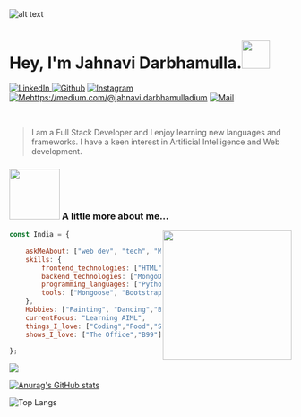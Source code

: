 
<img src="https://user-images.githubusercontent.com/76477365/116803973-cd8cb100-ab38-11eb-8581-b16988fb2b41.png" style="center" alt="alt text" width="auto" height="auto" >

# Hey, I'm Jahnavi Darbhamulla.<img src="https://media.giphy.com/media/mGcNjsfWAjY5AEZNw6/giphy.gif" width="50"></h2>
<a href="https://www.linkedin.com/in/jahnavi-darbhamulla-0a4280201/" target="_blank"><img alt="LinkedIn" src="https://img.shields.io/badge/linkedin-%230077B5.svg?&style=for-the-badge&logo=linkedin&logoColor=white" />
</a> 
<a href="https://github.com/JahnaviDarbhamulla" target="_blank"><img alt="Github" src="https://img.shields.io/badge/GitHub-%2312100E.svg?&style=for-the-badge&logo=Github&logoColor=white" /></a> 
<a href="https://www.instagram.com/janworxx/" target="_blank"><img alt="Instagram" src="https://img.shields.io/badge/Instagram-E4405F?style=for-the-badge&logo=instagram&logoColor=white" /></a> 
<a href="https://medium.com/@jahnavi.darbhamulla" target="_blank"><img alt="Mehttps://medium.com/@jahnavi.darbhamulladium" src="https://img.shields.io/badge/medium-%2312100E.svg?&style=for-the-badge&logo=medium&logoColor=white" /></a>
<a href="mailto:jahnavi.darbhamulla@gmail.com" target="_blank"><img alt="Mail" src="https://img.shields.io/badge/Gmail-D14836?style=for-the-badge&logo=gmail&logoColor=white" /></a>

 <br>
 
 > I am a Full Stack Developer and I enjoy learning new languages and frameworks. 
 > I have a keen interest in Artificial Intelligence and Web development.
 

 
<!--   # Skills

 * Frontend Technologies: HTML, CSS, Javascript
 * Backend Technologies: MongoDB, Node.js, REST API
 * Programming Languages: Python, C, C++
 * Tools and Technologies: Mongoose, Bootstrap, Jquery, Postman API -->
 

### <img src="https://media2.giphy.com/media/26gR2lRjcT37ROvyE/giphy.gif?cid=ecf05e478xias3dnddkjzlmux20kfmfz49jbjse9wqjb9y15&rid=giphy.gif&ct=s" width="90"> A little more about me...  
<img align='right' bottom="80vw" src="https://cdn.discordapp.com/attachments/768075447488610316/877729829649264650/femalecodertocat.png" width="230">

```javascript
const India = {
 
    askMeAbout: ["web dev", "tech", "ML", "deep learning"],
    skills: {
        frontend_technologies: ["HTML", "CSS", "Javascript"],
        backend_technologies: ["MongoDB", "Node.js", "REST API"],
        programming_languages: ["Python", "C", "C++"],
        tools: ["Mongoose", "Bootstrap", "Jquery", "Postman API","Adobe Illustrator"]
    },
    Hobbies: ["Painting", "Dancing","Badminton","Journalling"],
    currentFocus: "Learning AIML",
    things_I_love: ["Coding","Food","Sleep"],
    shows_I_love: ["The Office","B99"]
    
};
```


 
  ![](https://komarev.com/ghpvc/?username=JahnaviDarbhamulla&color=red)
 
 [![Anurag's GitHub stats](https://github-readme-stats.vercel.app/api?username=JahnaviDarbhamulla&show_icons=true&theme=radical)](https://github.com/anuraghazra/github-readme-stats)



![Top Langs](https://github-readme-stats.vercel.app/api/top-langs/?username=JahnaviDarbhamulla&theme=radical) 

<p>
  
</p>
